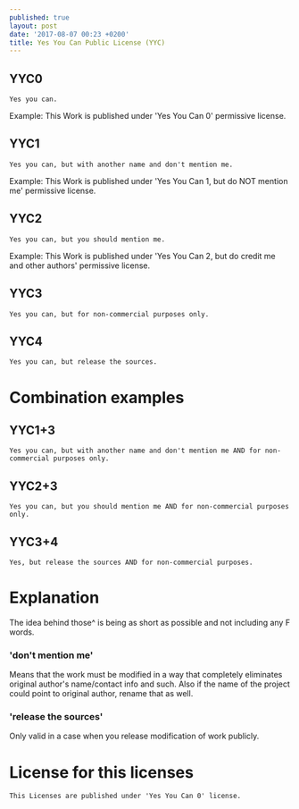 ```yaml
---
published: true
layout: post
date: '2017-08-07 00:23 +0200'
title: Yes You Can Public License (YYC)
---
```

## YYC0

    Yes you can.
    
Example: This Work is published under 'Yes You Can 0' permissive license.

## YYC1

    Yes you can, but with another name and don't mention me.
    
Example: This Work is published under 'Yes You Can 1, but do NOT mention me' permissive license.
    
## YYC2

    Yes you can, but you should mention me. 
    
Example: This Work is published under 'Yes You Can 2, but do credit me and other authors' permissive license.
    
## YYC3

    Yes you can, but for non-commercial purposes only.
    
## YYC4

    Yes you can, but release the sources.
    
# Combination examples

## YYC1+3

    Yes you can, but with another name and don't mention me AND for non-commercial purposes only.
    
## YYC2+3

    Yes you can, but you should mention me AND for non-commercial purposes only.
    
## YYC3+4

    Yes, but release the sources AND for non-commercial purposes. 
    
# Explanation

The idea behind those^ is being as short as possible and not including any F words.

### 'don't mention me'
    
Means that the work must be modified in a way that completely eliminates original author's name/contact info and such. Also if the name of the project could point to original author, rename that as well.

### 'release the sources'

Only valid in a case when you release modification of work publicly.

# License for this licenses

	This Licenses are published under 'Yes You Can 0' license.
